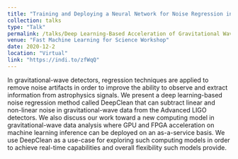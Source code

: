 ```yaml
---
title: "Training and Deploying a Neural Network for Noise Regression in Gravitational Wave Astronomy"
collection: talks
type: "Talk"
permalink: /talks/Deep Learning-Based Acceleration of Gravitational Wave Astronomy
venue: "Fast Machine Learning for Science Workshop"
date: 2020-12-2
location: "Virtual"
link: "https://indi.to/zfWqQ"
---
```


In gravitational-wave detectors, regression techniques are applied to remove noise artifacts in order to improve the ability to observe and extract information from astrophysics signals. We present a deep learning-based noise regression method called DeepClean that can subtract linear and non-linear noise in gravitational-wave data from the Advanced LIGO detectors. We also discuss our work toward a new computing model in gravitational-wave data analysis where GPU and FPGA acceleration on machine learning inference can be deployed on an as-a-service basis. We use DeepClean as a use-case for exploring such computing models in order to achieve real-time capabilities and overall flexibility such models provide.